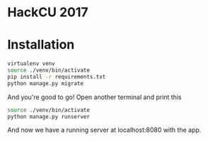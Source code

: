 HackCU 2017
===========

# Installation
```bash
virtualenv venv
source ./venv/bin/activate
pip install -r requirements.txt
python manage.py migrate
```
And you're good to go! Open another terminal and print this
```bash
source ./venv/bin/activate
python manage.py runserver
```
And now we have a running server at localhost:8080 with the app.
